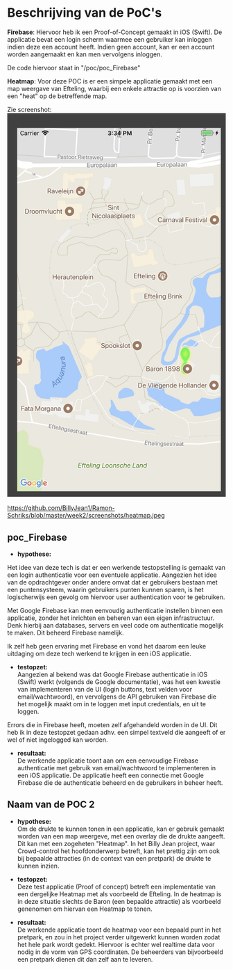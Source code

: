 Beschrijving van de PoC's
==========================

**Firebase**:
Hiervoor heb ik een Proof-of-Concept gemaakt in iOS (Swift). De applicatie bevat een login scherm waarmee een gebruiker kan inloggen indien deze een account heeft. Indien geen account, kan er een account worden aangemaakt en kan men vervolgens inloggen.

De code hiervoor staat in "/poc/poc_Firebase"


**Heatmap**:
Voor deze POC is er een simpele applicatie gemaakt met een map weergave van Efteling, waarbij een enkele attractie op is voorzien van een "heat" op de betreffende map.

Zie screenshot:
![alt text](screenshots/heatmap.jpeg "Heatmap Efteling (Baron)")

https://github.com/BillyJean1/Ramon-Schriks/blob/master/week2/screenshots/heatmap.jpeg


 
poc_Firebase
----------------
* **hypothese:**

Het idee van deze tech is dat er een werkende testopstelling is gemaakt van een login authenticatie voor een eventuele applicatie. Aangezien het idee van de opdrachtgever onder andere omvat dat er gebruikers bestaan met een puntensysteem, waarin gebruikers punten kunnen sparen, is het logischerwijs een gevolg om hiervoor user authentication voor te gebruiken. 

Met Google Firebase kan men eenvoudig authenticatie instellen binnen een applicatie, zonder het inrichten en beheren van een eigen infrastructuur. Denk hierbij aan databases, servers en veel code om authenticatie mogelijk te maken. Dit beheerd  Firebase namelijk.

Ik zelf heb geen ervaring met Firebase en vond het daarom een leuke uitdaging om deze tech werkend te krijgen in een iOS applicatie. 


* **testopzet:**  
Aangezien al bekend was dat Google Firebase authenticatie in iOS (Swift) werkt (volgends de Google documentatie), was het een kwestie van implementeren van de UI (login buttons, text velden voor email/wachtwoord), en vervolgens de API gebruiken van Firebase die het mogelijk maakt om in te loggen met input credentials, en uit te loggen. 

Errors die in Firebase heeft, moeten zelf afgehandeld worden in de UI. Dit heb ik in deze testopzet gedaan adhv. een simpel textveld die aangeeft of er wel of niet ingelogged kan worden.
 
* **resultaat:**  
De werkende applicatie toont aan om een eenvoudige Firebase authenticatie met gebruik van email/wachtwoord te implementeren in een iOS applicatie. De applicatie heeft een connectie met Google Firebase die de authenticatie beheerd en de gebruikers in beheer heeft.


Naam van de POC 2
----------------
* **hypothese:**  
Om de drukte te kunnen tonen in een applicatie, kan er gebruik gemaakt worden van een map weergeve, met een overlay die de drukte aangeeft. Dit kan met een zogeheten "Heatmap". In het Billy Jean project, waar Crowd-control het hoofdonderwerp betreft, kan het prettig zijn om ook bij bepaalde attracties (in de context van een pretpark) de drukte te kunnen inzien.

* **testopzet:**  
Deze test applicatie (Proof of concept) betreft een implementatie van een dergelijke Heatmap met als voorbeeld de Efteling. In de heatmap is in deze situatie slechts de Baron (een bepaalde attractie) als voorbeeld genenomen om hiervan een Heatmap te tonen.
 
* **resultaat:**  
De werkende applicatie toont de heatmap voor een bepaald punt in het pretpark, en zou in het project verder uitgewerkt kunnen worden zodat het hele park wordt gedekt. Hiervoor is echter wel realtime data voor nodig in de vorm van GPS coordinaten. De beheerders van bijvoorbeeld een pretpark dienen dit dan zelf aan te leveren.
